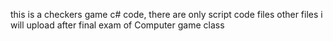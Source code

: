this is a checkers game c# code,
there are only script code files other files i will upload after final exam of  Computer game class
